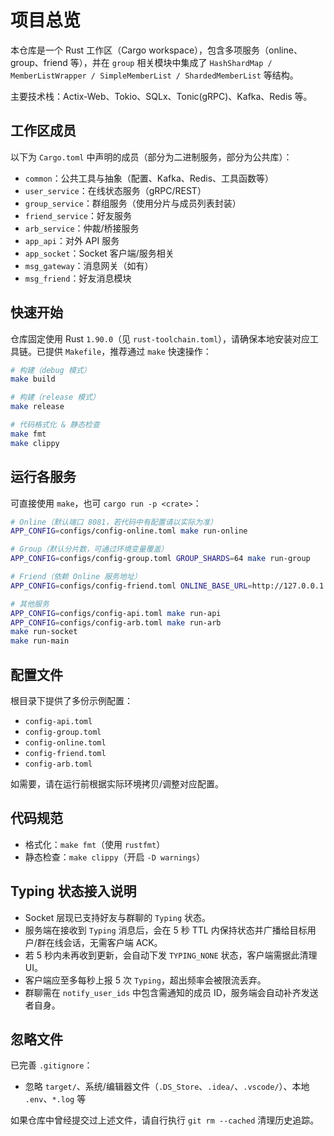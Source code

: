 # 项目总览

本仓库是一个 Rust 工作区（Cargo workspace），包含多项服务（online、group、friend 等），并在 `group` 相关模块中集成了 `HashShardMap / MemberListWrapper / SimpleMemberList / ShardedMemberList` 等结构。

主要技术栈：Actix-Web、Tokio、SQLx、Tonic(gRPC)、Kafka、Redis 等。

## 工作区成员

以下为 `Cargo.toml` 中声明的成员（部分为二进制服务，部分为公共库）：

- `common`：公共工具与抽象（配置、Kafka、Redis、工具函数等）
- `user_service`：在线状态服务（gRPC/REST）
- `group_service`：群组服务（使用分片与成员列表封装）
- `friend_service`：好友服务
- `arb_service`：仲裁/桥接服务
- `app_api`：对外 API 服务
- `app_socket`：Socket 客户端/服务相关
- `msg_gateway`：消息网关（如有）
- `msg_friend`：好友消息模块

## 快速开始

仓库固定使用 Rust `1.90.0`（见 `rust-toolchain.toml`），请确保本地安装对应工具链。已提供 `Makefile`，推荐通过 `make` 快速操作：

```bash
# 构建（debug 模式）
make build

# 构建（release 模式）
make release

# 代码格式化 & 静态检查
make fmt
make clippy
```

## 运行各服务

可直接使用 `make`，也可 `cargo run -p <crate>`：

```bash
# Online（默认端口 8081，若代码中有配置请以实际为准）
APP_CONFIG=configs/config-online.toml make run-online

# Group（默认分片数，可通过环境变量覆盖）
APP_CONFIG=configs/config-group.toml GROUP_SHARDS=64 make run-group

# Friend（依赖 Online 服务地址）
APP_CONFIG=configs/config-friend.toml ONLINE_BASE_URL=http://127.0.0.1:8081 make run-friend

# 其他服务
APP_CONFIG=configs/config-api.toml make run-api
APP_CONFIG=configs/config-arb.toml make run-arb
make run-socket
make run-main
```

## 配置文件

根目录下提供了多份示例配置：

- `config-api.toml`
- `config-group.toml`
- `config-online.toml`
- `config-friend.toml`
- `config-arb.toml`

如需要，请在运行前根据实际环境拷贝/调整对应配置。

## 代码规范

- 格式化：`make fmt`（使用 `rustfmt`）
- 静态检查：`make clippy`（开启 `-D warnings`）

## Typing 状态接入说明

- Socket 层现已支持好友与群聊的 `Typing` 状态。
- 服务端在接收到 `Typing` 消息后，会在 5 秒 TTL 内保持状态并广播给目标用户/群在线会话，无需客户端 ACK。
- 若 5 秒内未再收到更新，会自动下发 `TYPING_NONE` 状态，客户端需据此清理 UI。
- 客户端应至多每秒上报 5 次 `Typing`，超出频率会被限流丢弃。
- 群聊需在 `notify_user_ids` 中包含需通知的成员 ID，服务端会自动补齐发送者自身。

## 忽略文件

已完善 `.gitignore`：

- 忽略 `target/`、系统/编辑器文件（`.DS_Store`、`.idea/`、`.vscode/`）、本地 `.env`、`*.log` 等

如果仓库中曾经提交过上述文件，请自行执行 `git rm --cached` 清理历史追踪。
